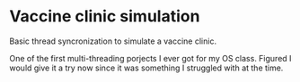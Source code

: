 # Vaccine clinic simulation

Basic thread syncronization to simulate a vaccine clinic.

One of the first multi-threading porjects I ever got for my OS class. Figured I would give it a try now since it was something I struggled with at the time.
